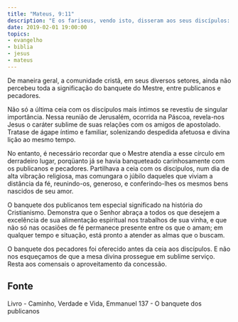 ```yaml
---
title: "Mateus, 9:11"
description: "E os fariseus, vendo isto, disseram aos seus discípulos: Por que come o vosso Mestre com os publicanos e pecadores?"
date: 2019-02-01 19:00:00
topics: 
- evangelho
- biblia
- jesus
- mateus
---
```


De maneira geral, a comunidade cristã, em seus diversos setores, ainda
não percebeu toda a significação do banquete do Mestre, entre publicanos e
pecadores.

Não só a última ceia com os discípulos mais íntimos se revestiu de singular
importância. Nessa reunião de Jerusalém, ocorrida na Páscoa, revela-nos Jesus o
caráter sublime de suas relações com os amigos de apostolado. Tratase de ágape
íntimo e familiar, solenizando despedida afetuosa e divina lição ao mesmo tempo.

No entanto, é necessário recordar que o Mestre atendia a esse círculo em
derradeiro lugar, porqüanto já se havia banqueteado carinhosamente com os
publicanos e pecadores. Partilhava a ceia com os discípulos, num dia de alta
vibração religiosa, mas comungara o júbilo daqueles que viviam a distância da
fé, reunindo-os, generoso, e conferindo-lhes os mesmos bens nascidos de seu
amor.

O banquete dos publicanos tem especial significado na história do Cristianismo.
Demonstra que o Senhor abraça a todos os que desejem a excelência de sua
alimentação espiritual nos trabalhos de sua vinha, e que não só nas ocasiões de
fé permanece presente entre os que o amam; em qualquer tempo e situação, está
pronto a atender as almas que o buscam.

O banquete dos pecadores foi oferecido antes da ceia aos discípulos. E
não nos esqueçamos de que a mesa divina prossegue em sublime serviço.
Resta aos comensais o aproveitamento da concessão.



## Fonte
Livro - Caminho, Verdade e Vida, Emmanuel
137 - O banquete dos publicanos
